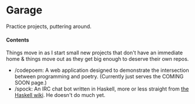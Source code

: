 Garage
======
Practice projects, puttering around.

#### Contents

Things move in as I start small new projects that don't have an immediate home & things move out as they get big enough to deserve their own repos.

* /codepoem: A web application designed to demonstrate the intersection between programming and poetry. (Currently just serves the COMING SOON page.)
* /spock: An IRC chat bot written in Haskell, more or less straight from [the Haskell wiki](http://www.haskell.org/haskellwiki/Roll_your_own_IRC_bot). He doesn't do much yet.

